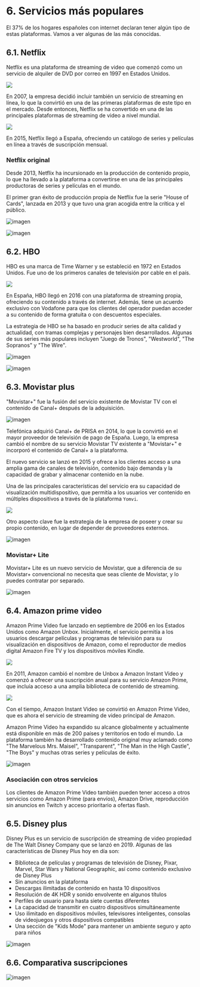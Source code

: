# 6. Servicios más populares

El 37% de los hogares españoles con internet declaran tener algún tipo de estas plataformas. Vamos a ver algunas de las más conocidas.

## 6.1. Netflix

Netflix es una plataforma de streaming de video que comenzó como un servicio de alquiler de DVD por correo en 1997 en Estados Unidos.

![](img/2023-04-14-17-02-06.png)

En 2007, la empresa decidió incluir también un servicio de streaming en línea, lo que la convirtió en una de las primeras plataformas de este tipo en el mercado. Desde entonces, Netflix se ha convertido en una de las principales plataformas de streaming de video a nivel mundial.

![](img/2023-04-14-17-02-38.png)

En 2015, Netflix llegó a España, ofreciendo un catálogo de series y películas en línea a través de suscripción mensual.

### Netflix original

Desde 2013, Netflix ha incursionado en la producción de contenido propio, lo que ha llevado a la plataforma a convertirse en una de las principales productoras de series y películas en el mundo.

El primer gran éxito de producción propia de Netflix fue la serie "House of Cards", lanzada en 2013 y que tuvo una gran acogida entre la crítica y el público.

![imagen](img/2019-11-23-20-33-53.png)

![imagen](img/2019-11-23-20-33-58.png)

## 6.2. HBO

HBO es una marca de Time Warner y se estableció en 1972 en Estados Unidos. Fue uno de los primeros canales de televisión por cable en el país.

![](img/2023-04-14-17-04-42.png)

En España, HBO llegó en 2016 con una plataforma de streaming propia, ofreciendo su contenido a través de internet. Además, tiene un acuerdo exclusivo con Vodafone para que los clientes del operador puedan acceder a su contenido de forma gratuita o con descuentos especiales.

La estrategia de HBO se ha basado en producir series de alta calidad y actualidad, con tramas complejas y personajes bien desarrollados. Algunas de sus series más populares incluyen "Juego de Tronos", "Westworld", "The Sopranos" y "The Wire".

![imagen](img/2019-11-23-20-33-28.png)

![imagen](img/2019-11-23-20-33-32.png)

## 6.3. Movistar plus

"Movistar+" fue la fusión del servicio existente de Movistar TV con el contenido de Canal+ después de la adquisición.

![imagen](img/2019-11-23-20-33-08.png)

Telefónica adquirió Canal+ de PRISA en 2014, lo que la convirtió en el mayor proveedor de televisión de pago de España. Luego, la empresa cambió el nombre de su servicio Movistar TV existente a "Movistar+" e incorporó el contenido de Canal+ a la plataforma.

El nuevo servicio se lanzó en 2015 y ofrece a los clientes acceso a una amplia gama de canales de televisión, contenido bajo demanda y la capacidad de grabar y almacenar contenido en la nube.

Una de las principales características del servicio era su capacidad de visualización multidispositivo, que permitía a los usuarios ver contenido en múltiples dispositivos a través de la plataforma ``Yomvi``.

![](img/2023-04-14-17-09-47.png)

Otro aspecto clave fue la estrategia de la empresa de poseer y crear su propio contenido, en lugar de depender de proveedores externos.

![imagen](img/2019-11-23-20-33-17.png)

### Movistar+ Lite

Movistar+ Lite es un nuevo servicio de Movistar, que a diferencia de su Movistar+ convencional no necesita que seas cliente de Movistar, y lo puedes contratar por separado.

![imagen](img/2019-11-23-20-32-59.png)

## 6.4. Amazon prime video

Amazon Prime Video fue lanzado en septiembre de 2006 en los Estados Unidos como Amazon Unbox. Inicialmente, el servicio permitía a los usuarios descargar películas y programas de televisión para su visualización en dispositivos de Amazon, como el reproductor de medios digital Amazon Fire TV y los dispositivos móviles Kindle.

![](img/2023-04-14-17-10-51.png)

En 2011, Amazon cambió el nombre de Unbox a Amazon Instant Video y comenzó a ofrecer una suscripción anual para su servicio Amazon Prime, que incluía acceso a una amplia biblioteca de contenido de streaming.

![](img/2023-04-14-17-11-28.png)

Con el tiempo, Amazon Instant Video se convirtió en Amazon Prime Video, que es ahora el servicio de streaming de video principal de Amazon.



Amazon Prime Video ha expandido su alcance globalmente y actualmente está disponible en más de 200 países y territorios en todo el mundo. La plataforma también ha desarrollado contenido original muy aclamado como "The Marvelous Mrs. Maisel", "Transparent", "The Man in the High Castle", "The Boys" y muchas otras series y películas de éxito.

![imagen](img/2019-11-23-20-31-25.png)

### Asociación con otros servicios

Los clientes de Amazon Prime Video también pueden tener acceso a otros servicios como Amazon Prime (para envíos), Amazon Drive, reproducción sin anuncios en Twitch y acceso prioritario a ofertas flash.

## 6.5. Disney plus

Disney Plus es un servicio de suscripción de streaming de video propiedad de The Walt Disney Company que se lanzó en 2019. Algunas de las características de Disney Plus hoy en día son:

- Biblioteca de películas y programas de televisión de Disney, Pixar, Marvel, Star Wars y National Geographic, así como contenido exclusivo de Disney Plus
- Sin anuncios en la plataforma
- Descargas ilimitadas de contenido en hasta 10 dispositivos
- Resolución de 4K HDR y sonido envolvente en algunos títulos
- Perfiles de usuario para hasta siete cuentas diferentes
- La capacidad de transmitir en cuatro dispositivos simultáneamente
- Uso ilimitado en dispositivos móviles, televisores inteligentes, consolas de videojuegos y otros dispositivos compatibles
- Una sección de "Kids Mode" para mantener un ambiente seguro y apto para niños

![imagen](img/2019-11-24-19-52-33.png)

## 6.6. Comparativa suscripciones

![imagen](img/2019-11-23-20-34-12.png)
